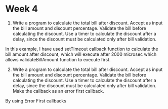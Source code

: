 # Week 4

1. Write a program to calculate the total bill after discount. Accept as input the bill amount and discount percentage. Validate the bill before calculating the discount. Use a timer to calculate the discount after a delay, since the discount must be calculated only after bill validation.

In this example, I have used setTimeout callback function to calculate the bill amount after discount, which will execute after 2000 microsec which allows validateBillAmount function to execute first.


2. Write a program to calculate the total bill after discount. Accept as input the bill amount and discount percentage. Validate the bill before calculating the discount.
Use a timer to calculate the discount after a delay, since the discount must be calculated only after bill validation. Make the callback as an error first callback.

By using Error First callbacks